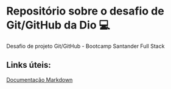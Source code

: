 # Repositório sobre o desafio de Git/GitHub da Dio 💻 
Desafio de projeto Git/GitHub - Bootcamp Santander Full Stack

## Links úteis:
[Documentação Markdown](https://www.markdownguide.org/getting-started/)
